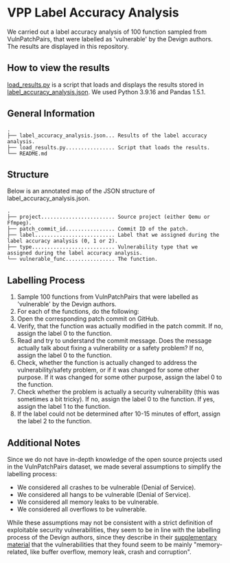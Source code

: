 # VPP Label Accuracy Analysis

We carried out a label accuracy analysis of 100 function sampled from VulnPatchPairs, that were labelled as 'vulnerable' by the Devign authors. The results are displayed in this repository.

## How to view the results

[load_results.py](https://github.com/LimitsOfML4Vuln/VPP_LABEL_ACCURACY/blob/main/load_results.py) is a script that loads and displays the results stored in [label_accuracy_analysis.json](https://github.com/LimitsOfML4Vuln/VPP_LABEL_ACCURACY/blob/main/label_accuracy_analysis.json). We used Python 3.9.16 and Pandas 1.5.1.

## General Information

```
.
├── label_accuracy_analysis.json... Results of the label accuracy analysis.
├── load_results.py................ Script that loads the results.
└── README.md
```

## Structure

Below is an annotated map of the JSON structure of label_accuracy_analysis.json.

```
.
├── project........................ Source project (either Qemu or Ffmpeg).
├── patch_commit_id................ Commit ID of the patch.
├── label.......................... Label that we assigned during the label accuracy analysis (0, 1 or 2).
├── type........................... Vulnerability type that we assigned during the label accuracy analysis.
└── vulnerable_func................ The function.
```

## Labelling Process

1. Sample 100 functions from VulnPatchPairs that were labelled as 'vulnerable' by the Devign authors.
2. For each of the functions, do the following:
3. Open the corresponding patch commit on GitHub.
4. Verify, that the function was actually modified in the patch commit. If no, assign the label 0 to the function.
5. Read and try to understand the commit message. Does the message actually talk about fixing a vulnerability or a safety problem? If no, assign the label 0 to the function.
6. Check, whether the function is actually changed to address the vulnerability/safety problem, or if it was changed for some other purpose. If it was changed for some other purpose, assign the label 0 to the function.
7. Check whether the problem is actually a security vulnerability (this was sometimes a bit tricky). If no, assign the label 0 to the function. If yes, assign the label 1 to the function.
8. If the label could not be determined after 10-15 minutes of effort, assign the label 2 to the function.

## Additional Notes

Since we do not have in-depth knowledge of the open source projects used in the VulnPatchPairs dataset, we made several assumptions to simplify the labelling process:

-   We considered all crashes to be vulnerable (Denial of Service).
-   We considered all hangs to be vulnerable (Denial of Service).
-   We considered all memory leaks to be vulnerable.
-   We considered all overflows to be vulnerable.

While these assumptions may not be consistent with a strict definition of exploitable security vulnerabilities, they seem to be in line with the labelling process of the Devign authors, since they describe in their [supplementary material](https://sites.google.com/view/devign) that the vulnerabilities that they found seem to be mainly "memory-related, like buffer overflow, memory leak, crash and corruption".
